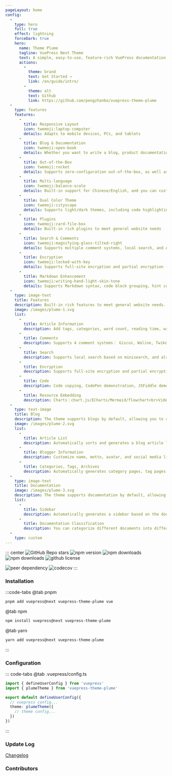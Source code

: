 ```yaml
---
pageLayout: home
config:
  -
    type: hero
    full: true
    effect: lightning
    forceDark: true
    hero:
      name: Theme Plume
      tagline: VuePress Next Theme
      text: A simple, easy-to-use, feature-rich VuePress documentation & blog theme
      actions:
        -
          theme: brand
          text: Get Started →
          link: /en/guide/intro/
        -
          theme: alt
          text: Github
          link: https://github.com/pengzhanbo/vuepress-theme-plume
  -
    type: features
    features:
      -
        title: Responsive Layout
        icon: twemoji:laptop-computer
        details: Adapts to mobile devices, PCs, and tablets
      -
        title: Blog & Documentation
        icon: twemoji:open-book
        details: Whether you want to write a blog, product documentation, or both
      -
        title: Out-of-the-Box
        icon: twemoji:rocket
        details: Supports zero-configuration out-of-the-box, as well as rich customization options
      -
        title: Multi-language
        icon: twemoji:balance-scale
        details: Built-in support for Chinese/English, and you can customize and add more language support
      -
        title: Dual Color Theme
        icon: twemoji:cityscape
        details: Supports light/dark themes, including code highlighting
      -
        title: Plugins
        icon: twemoji:card-file-box
        details: Built-in rich plugins to meet general website needs
      -
        title: Search & Comments
        icon: twemoji:magnifying-glass-tilted-right
        details: Supports multiple comment systems, local search, and Algolia search
      -
        title: Encryption
        icon: twemoji:locked-with-key
        details: Supports full-site encryption and partial encryption (encrypted directories, encrypted articles)
      -
        title: Markdown Enhancement
        icon: twemoji:writing-hand-light-skin-tone
        details: Supports Markdown syntax, code block grouping, hint containers, task lists, mathematical formulas, code demonstrations, etc.
  -
    type: image-text
    title: Features
    description: Built-in rich features to meet general website needs.
    image: /images/plume-1.svg
    list:
      -
        title: Article Information
        description: Add tags, categories, word count, reading time, writing date, and other information to articles.
      -
        title: Comments
        description: Supports 4 comment systems： Giscus, Waline, Twikoo, Artalk<br>You can freely choose the comment system that suits your needs.
      -
        title: Search
        description: Supports local search based on minisearch, and also supports Algolia search.
      -
        title: Encryption
        description: Supports full-site encryption and partial encryption (encrypted directories, encrypted articles).
      -
        title: Code
        description: Code copying, CodePen demonstration, JSFiddle demonstration, CodeSandbox demonstration, code groups, line highlighting, line focusing, line warnings, difference comparison, code block folding, etc.
      -
        title: Resource Embedding
        description: Charts：chart.js/ECharts/Mermaid/flowchart<br>Videos：Bilibili/Youtube/ArtPlayer<br>PDF, 200K+ Iconify icons
  -
    type: text-image
    title: Blog
    description: The theme supports blogs by default, allowing you to create your personal blog.
    image: /images/plume-2.svg
    list:
      -
        title: Article List
        description: Automatically sorts and generates a blog article list page based on the article writing date.
      -
        title: Blogger Information
        description: Customize name, motto, avatar, and social media links.
      -
        title: Categories, Tags, Archives
        description: Automatically generates category pages, tag pages, and archives articles by year.
  -
    type: image-text
    title: Documentation
    image: /images/plume-3.svg
    description: The theme supports documentation by default, allowing you to create product documentation or organize your knowledge system.
    list:
      -
        title: Sidebar
        description: Automatically generates a sidebar based on the documentation directory, or you can manually configure it. The theme provides a simpler configuration method.
      -
        title: Documentation Classification
        description: You can categorize different documents into different directories for better management of the documentation structure.
  -
    type: custom
---
```


<div style="max-width: 960px;margin:0 auto;" class="home-custom-content">

::: center
![GitHub Repo stars](https://img.shields.io/github/stars/pengzhanbo/vuepress-theme-plume)
![npm version](https://img.shields.io/npm/v/vuepress-theme-plume?color=32A9C3&labelColor=1B3C4A&label=npm)
![npm downloads](https://img.shields.io/npm/dm/vuepress-theme-plume?color=32A9C3&labelColor=1B3C4A&label=downloads)
![npm downloads](https://img.shields.io/npm/dt/vuepress-theme-plume?color=32A9C3&labelColor=1B3C4A&label=downloads)
![github license](https://img.shields.io/github/license/pengzhanbo/vuepress-theme-plume?color=32A9C3&labelColor=1B3C4A)

![peer dependency](https://img.shields.io/npm/dependency-version/vuepress-theme-plume/peer/vuepress?color=32A9C3&labelColor=1B3C4A)
![codecov](https://codecov.io/gh/pengzhanbo/vuepress-theme-plume/graph/badge.svg?token=W6KYBX7WO5)
:::

### Installation

:::code-tabs
@tab pnpm

```sh
pnpm add vuepress@next vuepress-theme-plume vue
```

@tab npm

```sh
npm install vuepress@next vuepress-theme-plume
```

@tab yarn

```sh
yarn add vuepress@next vuepress-theme-plume
```

:::

### Configuration

::: code-tabs
@tab .vuepress/config.ts

```ts :no-line-numbers
import { defineUserConfig } from 'vuepress'
import { plumeTheme } from 'vuepress-theme-plume'

export default defineUserConfig({
  // vuepress config...
  theme: plumeTheme({
    // theme config...
  })
})
```

:::

### Update Log

[Changelog](../changelog)

### Contributors

<Contributors :contributors="data" />

</div>

<style>
.home-custom-content img {
  cursor: default !important;
}
</style>

<script setup>
import Contributors from '~/components/Contributors.vue'
import data from '@source/contributors.json'
</script>
